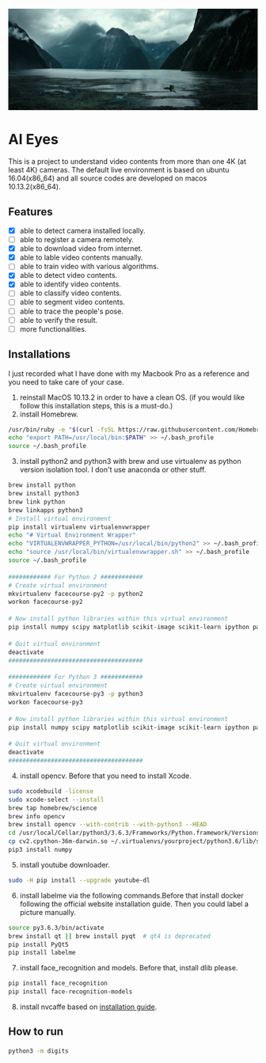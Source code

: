 ![Origae-6](doc/origae-6.png)
# AI Eyes
This is a project to understand video contents from more than one 4K (at least 4K) cameras. The default live environment is based on ubuntu 16.04(x86_64) and all source codes are developed on macos 10.13.2(x86_64).

## Features
- [x] able to detect camera installed locally.
- [ ] able to register a camera remotely.
- [x] able to download video from internet.
- [x] able to lable video contents manually.
- [ ] able to train video with various algorithms.
- [x] able to detect video contents.
- [x] able to identify video contents.
- [ ] able to classify video contents.
- [ ] able to segment video contents.
- [ ] able to trace the people's pose.
- [ ] able to verify the result.
- [ ] more functionalities.

## Installations
I just recorded what I have done with my Macbook Pro as a reference and you need to take care of your case.
1. reinstall MacOS 10.13.2 in order to have a clean OS. (if you would like follow this installation steps, this is a must-do.)
2. install Homebrew.
```bash
/usr/bin/ruby -e "$(curl -fsSL https://raw.githubusercontent.com/Homebrew/install/master/install)"
echo "export PATH=/usr/local/bin:$PATH" >> ~/.bash_profile
source ~/.bash_profile
```
3. install python2 and python3 with brew and use virtualenv as python version isolation tool. I don't use anaconda or other stuff.
```bash
brew install python
brew install python3
brew link python
brew linkapps python3
# Install virtual environment
pip install virtualenv virtualenvwrapper
echo "# Virtual Environment Wrapper"
echo "VIRTUALENVWRAPPER_PYTHON=/usr/local/bin/python2" >> ~/.bash_profile
echo "source /usr/local/bin/virtualenvwrapper.sh" >> ~/.bash_profile
source ~/.bash_profile
  
############ For Python 2 ############
# Create virtual environment
mkvirtualenv facecourse-py2 -p python2
workon facecourse-py2
  
# Now install python libraries within this virtual environment
pip install numpy scipy matplotlib scikit-image scikit-learn ipython pandas
  
# Quit virtual environment
deactivate
######################################
  
############ For Python 3 ############
# Create virtual environment
mkvirtualenv facecourse-py3 -p python3
workon facecourse-py3
  
# Now install python libraries within this virtual environment
pip install numpy scipy matplotlib scikit-image scikit-learn ipython pandas
  
# Quit virtual environment
deactivate
######################################
```
4. install opencv. Before that you need to install Xcode. 
```bash
sudo xcodebuild -license
sudo xcode-select --install
brew tap homebrew/science
brew info opencv
brew install opencv --with-contrib --with-python3 --HEAD
cd /usr/local/Cellar/python3/3.6.3/Frameworks/Python.framework/Versions/3.6/lib/python3.6/site-packages
cp cv2.cpython-36m-darwin.so ~/.virtualenvs/yourproject/python3.6/lib/site-packages/
pip3 install numpy
```
5. install youtube downloader.
```bash
sudo -H pip install --upgrade youtube-dl
```
6. install labelme via the following commands.Before that install docker following the official website installation guide. Then you could label a picture manually.
```bash
source py3.6.3/bin/activate
brew install qt || brew install pyqt  # qt4 is deprecated
pip install PyQt5
pip install labelme
```
7. install face_recognition and models. Before that, install dlib please.
```bash
pip install face_recognition
pip install face-recognition-models
```
8. install nvcaffe based on [installation guide](doc/BuildCaffe.md). 
## How to run
```bash
python3 -m digits
```